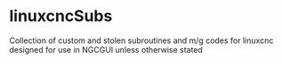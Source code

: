 linuxcncSubs
============

Collection of custom and stolen subroutines and m/g codes for linuxcnc
designed for use in NGCGUI unless otherwise stated
